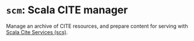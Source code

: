 # `scm`:  Scala CITE manager

Manage an archive of CITE resources, and prepare content for serving with [Scala Cite Services (scs)](https://github.com/cite-architecture/scs).
